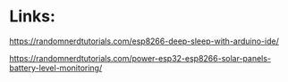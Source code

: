 # Links:

https://randomnerdtutorials.com/esp8266-deep-sleep-with-arduino-ide/

https://randomnerdtutorials.com/power-esp32-esp8266-solar-panels-battery-level-monitoring/
